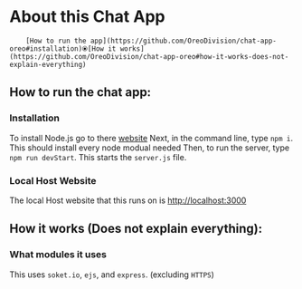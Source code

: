 # About this Chat App
		[How to run the app](https://github.com/OreoDivision/chat-app-oreo#installation)⦿[How it works](https://github.com/OreoDivision/chat-app-oreo#how-it-works-does-not-explain-everything)
## How to run the chat app:

### Installation
To install Node.js go to there [website](https://nodejs.org/en/)
Next, in the command line, type `npm i`. This should install every node modual needed
Then, to run the server, type `npm run devStart`. This starts the `server.js` file.

### Local Host Website
The local Host website that this runs on is [http://localhost:3000](http://localhost:3000)

## How it works (Does not explain everything):

### What modules it uses
This uses `soket.io`, `ejs`, and `express`. (excluding `HTTPS`)